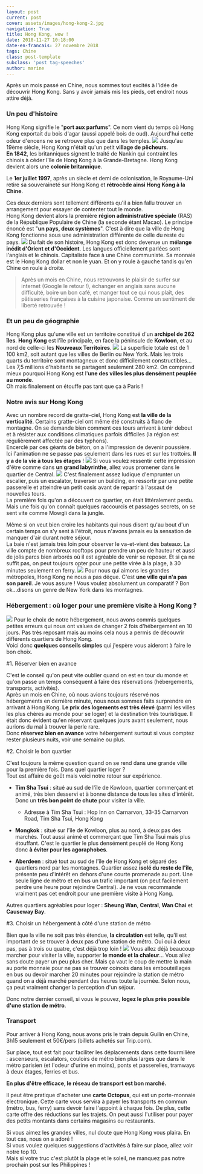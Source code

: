 ```yaml
---
layout: post
current: post
cover: assets/images/hong-kong-2.jpg
navigation: True
title: Hong Kong, wow !
date: 2018-11-27 10:18:00
date-en-francais: 27 novembre 2018
tags: Chine
class: post-template
subclass: 'post tag-speeches'
author: marine
---
```

Après un mois passé en Chine, nous sommes tout excités à l'idée de découvrir Hong Kong. Sans y avoir jamais mis les pieds, cet endroit nous attire déjà.

### Un peu d'histoire

Hong Kong signifie le "**port aux parfums**". Ce nom vient du temps où Hong Kong exportait du bois d'agar (aussi appelé bois de oud). Aujourd'hui cette odeur d'encens ne se retrouve plus que dans les temples.
![](assets/images/hong-kong-17.jpg)
Jusqu'au 19ème siècle, Hong Kong n'était qu'un petit **village de pêcheurs**.  
**En 1842**, les britanniques signent le traité de Nankin qui contraint les chinois à céder l'île de Hong Kong à la Grande-Bretagne. Hong Kong devient alors une **colonie britannique**.

Le **1er juillet 1997**, après un siècle et demi de colonisation, le Royaume-Uni retire sa souveraineté sur Hong Kong et **rétrocède ainsi Hong Kong à la Chine**.

Ces deux derniers sont tellement différents qu'il a bien fallu trouver un arrangement pour essayer de contenter tout le monde.  
Hong Kong devient alors la première **région administrative spéciale** (RAS) de la République Populaire de Chine (la seconde étant Macao). Le principe énoncé est "**un pays, deux systèmes**". C'est à dire que la ville de Hong Kong fonctionne sous une administration différente de celle du reste du pays.
![](assets/images/hong-kong-7.jpg)
Du fait de son histoire, Hong Kong est donc devenue un **mélange inédit d'Orient et d'Occident**. Les langues officiellement parlées sont l'anglais et le chinois. Capitaliste face à une Chine communiste. Sa monnaie est le Hong Kong dollar et non le yuan. Et on y roule à gauche tandis qu'en Chine on roule à droite.

>Après un mois en Chine, nous retrouvons le plaisir de surfer sur internet (Google le retour !), échanger en anglais sans aucune difficulté, boire un bon café, et manger tout ce qui nous plaît, des pâtisseries françaises à la cuisine japonaise. Comme un sentiment de liberté retrouvée !

### Et un peu de géographie

Hong Kong plus qu'une ville est un territoire constitué d'un **archipel de 262 îles**. **Hong Kong** est l'île principale, en face la péninsule de **Kowloon**, et au nord de celle-ci les **Nouveaux Territoires**.
![](assets/images/hong-kong-3.jpg)
La superficie totale est de 1 100 km2, soit autant que les villes de Berlin ou New York. Mais les trois quarts du territoire sont montagneux et donc difficilement constructibles... Les 7,5 millions d'habitants se partagent seulement 280 km2. On comprend mieux pourquoi Hong Kong est l'**une des villes les plus densément peuplée au monde**.  
Oh mais finalement on étouffe pas tant que ça à Paris !

### Notre avis sur Hong Kong

Avec un nombre record de gratte-ciel, Hong Kong est **la ville de la verticalité**. Certains gratte-ciel ont même été construits à flanc de montagne. On se demande bien comment ces tours arrivent à tenir debout et à résister aux conditions climatiques parfois difficiles (la région est régulièrement affectée par des typhons).  
Encerclé par ces géants de béton, on a l'impression de devenir poussière.  
Ici l'animation ne se passe pas seulement dans les rues et sur les trottoirs. **Il y a de la vie à tous les étages** !
![](assets/images/hong-kong-13.jpg)
Si vous voulez ressentir cette impression d'être comme dans **un grand labyrinthe**, allez vous promener dans le quartier de Central.
![](assets/images/hong-kong-8.jpg)
C'est finalement assez ludique d'emprunter un escalier, puis un escalator, traverser un building, en ressortir par une petite passerelle et atteindre un petit oasis avant de repartir à l'assaut de nouvelles tours.  
La première fois qu'on a découvert ce quartier, on était littéralement perdu. Mais une fois qu'on connaît quelques raccourcis et passages secrets, on se sent vite comme Mowgli dans la jungle.

Même si on veut bien croire les habitants qui nous disent qu'au bout d'un certain temps on s'y sent à l'étroit, nous n'avons jamais eu la sensation de manquer d'air durant notre séjour.  
La baie n'est jamais très loin pour observer le va-et-vient des bateaux. La ville compte de nombreux rooftops pour prendre un peu de hauteur et aussi de jolis parcs bien arborés où il est agréable de venir se reposer. Et si ça ne suffit pas, on peut toujours opter pour une petite virée à la plage, à 30 minutes seulement en ferry.
![](assets/images/hong-kong-9.jpg)
Pour nous qui aimons les grandes métropoles, Hong Kong ne nous a pas déçue. C'est **une ville qui n'a pas son pareil**. Je vous assure ! Vous voulez absolument un comparatif ? Bon ok...disons un genre de New York dans les montagnes.

### Hébergement : où loger pour une première visite à Hong Kong ?
![](assets/images/hong-kong-11.jpg)
Pour le choix de notre hébergement, nous avons commis quelques petites erreurs qui nous ont values de changer 2 fois d'hébergement en 10 jours. Pas très reposant mais au moins cela nous a permis de découvrir différents quartiers de Hong Kong.  
Voici donc **quelques conseils simples** qui j'espère vous aideront à faire le bon choix.

#1. Réserver bien en avance

C'est le conseil qu'on peut vite oublier quand on est en tour du monde et qu'on passe un temps conséquent à faire des réservations (hébergements, transports, activités).  
Après un mois en Chine, où nous avions toujours réservé nos hébergements en dernière minute, nous nous sommes faits surprendre en arrivant à Hong Kong. **Le prix des logements est très élevé** (parmi les villes les plus chères au monde pour se loger) et la destination très touristique. Il était donc évident qu'en réservant quelques jours avant seulement, nous aurions du mal à trouver la perle rare.  
Donc **réservez bien en avance** votre hébergement surtout si vous comptez rester plusieurs nuits, voir une semaine ou plus.

#2. Choisir le bon quartier

C'est toujours la même question quand on se rend dans une grande ville pour la première fois. Dans quel quartier loger ?  
Tout est affaire de goût mais voici notre retour sur expérience.

- **Tim Sha Tsui** : situé au sud de l'île de Kowloon, quartier commerçant et animé, très bien desservi et à bonne distance de tous les sites d'intérêt. Donc un **très bon point de chute** pour visiter la ville.  
    - Adresse à Tim Sha Tsui : Hop Inn on Carnarvon, 33-35 Carnarvon Road, Tim Sha Tsui, Hong Kong
    
- **Mongkok** : situé sur l'île de Kowloon, plus au nord, à deux pas des marchés. Tout aussi animé et commerçant que Tim Sha Tsui mais plus étouffant. C'est le quartier le plus densément peuplé de Hong Kong donc **à éviter pour les agoraphobes**.

- **Aberdeen** : situé tout au sud de l'île de Hong Kong et séparé des quartiers nord par les montagnes. Quartier assez **isolé du reste de l'île**, présente peu d'intérêt en dehors d'une courte promenade au port. Une seule ligne de métro et en bus un trafic important (on peut facilement perdre une heure pour rejoindre Central). Je ne vous recommande vraiment pas cet endroit pour une première visite à Hong Kong.

Autres quartiers agréables pour loger : **Sheung Wan**, **Central**, **Wan Chai** et **Causeway Bay**.

#3. Choisir un hébergement à côté d'une station de métro

Bien que la ville ne soit pas très étendue, **la circulation** est telle, qu'il est important de se trouver à deux pas d'une station de métro. Oui oui à deux pas, pas à trois ou quatre, c'est déjà trop loin !
![](assets/images/hong-kong-4.jpg)
Vous allez déjà beaucoup marcher pour visiter la ville, supporter **le monde et la chaleur**... Vous allez sans doute payer un peu plus cher. Mais ça vaut le coup de mettre la main au porte monnaie pour ne pas se trouver coincés dans les embouteillages en bus ou devoir marcher 20 minutes pour rejoindre la station de métro quand on a déjà marché pendant des heures toute la journée. Selon nous, ça peut vraiment changer la perception d'un séjour.

Donc notre dernier conseil, si vous le pouvez, **logez le plus près possible d'une station de métro**.

### Transport

Pour arriver à Hong Kong, nous avons pris le train depuis Guilin en Chine, 3h15 seulement et 50€/pers (billets achetés sur Trip.com).

Sur place, tout est fait pour faciliter les déplacements dans cette fourmilière : ascenseurs, escalators, couloirs de métro bien plus larges que dans le métro parisien (et l'odeur d'urine en moins), ponts et passerelles, tramways à deux étages, ferries et bus.

**En plus d'être efficace, le réseau de transport est bon marché.**

Il peut être pratique d'acheter une **carte Octopus**, qui est un porte-monnaie électronique. Cette carte vous servira à payer les transports en commun (métro, bus, ferry) sans devoir faire l'appoint à chaque fois. De plus, cette carte offre des réductions sur les trajets. On peut aussi l'utiliser pour payer des petits montants dans certains magasins ou restaurants.

Si vous aimez les grandes villes, nul doute que Hong Kong vous plaira. En tout cas, nous on a adoré !  
Si vous voulez quelques suggestions d'activités à faire sur place, allez voir notre top 10.  
Mais si votre truc c'est plutôt la plage et le soleil, ne manquez pas notre prochain post sur les Philippines !